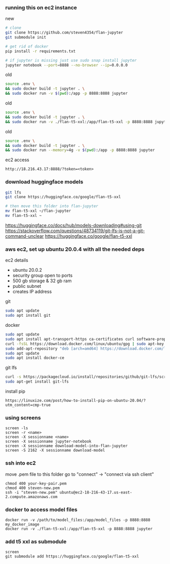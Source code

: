 ### running this on ec2 instance

new
```bash
# clone
git clone https://github.com/steven4354/flan-jupyter
git submodule init

# get rid of docker
pip install -r requirements.txt

# if jupyter is missing just use sudo snap install jupyter
jupyter notebook --port=8888 --no-browser --ip=0.0.0.0
```

old
```bash
source .env \
&& sudo docker build -t jupyter . \
&& sudo docker run -v $(pwd):/app -p 8888:8888 jupyter
```

old
```bash
source .env \
&& sudo docker build -t jupyter . \
&& sudo docker run -v ./flan-t5-xxl:/app/flan-t5-xxl -p 8888:8888 jupyter
```

old
```bash
source .env \
&& sudo docker build -t jupyter . \
&& sudo docker run --memory=4g -v $(pwd):/app -p 8888:8888 jupyter
```

ec2 access
```
http://18.216.43.17:8888/?token=<token>
```

### download huggingface models

```bash
git lfs
git clone https://huggingface.co/google/flan-t5-xxl

# then move this folder into flan-jupyter
mv flan-t5-xxl ~/flan-jupyter
mv flan-t5-xxl ~
```

https://huggingface.co/docs/hub/models-downloading#using-git
https://stackoverflow.com/questions/48734119/git-lfs-is-not-a-git-command-unclear
https://huggingface.co/google/flan-t5-xxl

### aws ec2, set up ubuntu 20.0.4 with all the needed deps

ec2 details
- ubuntu 20.0.2
- security group open to ports
- 500 gb storage & 32 gb ram
- public subnet
- creates IP address

git
```bash
sudo apt update
sudo apt install git
```

docker
```bash
sudo apt update
sudo apt install apt-transport-https ca-certificates curl software-properties-common
curl -fsSL https://download.docker.com/linux/ubuntu/gpg | sudo apt-key add -
sudo add-apt-repository "deb [arch=amd64] https://download.docker.com/linux/ubuntu $(lsb_release -cs) stable"
sudo apt update
sudo apt install docker-ce
```

git lfs
```bash
curl -s https://packagecloud.io/install/repositories/github/git-lfs/script.deb.sh | sudo bash
sudo apt-get install git-lfs
```

install pip
```
https://linuxize.com/post/how-to-install-pip-on-ubuntu-20.04/?utm_content=cmp-true
```

### using screens
```
screen -ls
screen -r <name>
screen -X sessionname <name>
screen -X sessionname jupyter-notebook
screen -X sessionname download-model-into-flan-jupyter
screen -S 2162 -X sessionname download-model
```

### ssh into ec2
move .pem file to this folder
go to "connect" -> "connect via ssh client"

```
chmod 400 your-key-pair.pem
chmod 400 steven-new.pem
ssh -i "steven-new.pem" ubuntu@ec2-18-216-43-17.us-east-2.compute.amazonaws.com
```

### docker to access model files
```
docker run -v /path/to/model_files:/app/model_files -p 8888:8888 my_docker_image
docker run -v ./flan-t5-xxl:/app/flan-t5-xxl -p 8888:8888 jupyter
```

### add t5 xxl as submodule
```
screen
git submodule add https://huggingface.co/google/flan-t5-xxl
```